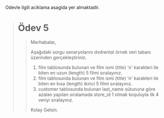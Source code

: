 Odevle ilgili aciklama asagida yer almaktadir.

> # Ödev 5
> >
> > Merhabalar,
> >
> > Aşağıdaki sorgu senaryolarını dvdrental örnek veri tabanı üzerinden gerçekleştiriniz.
> > 1. film tablosunda bulunan ve film ismi (title) 'n' karakteri ile biten en uzun (length) 5 filmi sıralayınız.
> > 2. film tablosunda bulunan ve film ismi (title) 'n' karakteri ile biten en kısa (length) ikinci 5 filmi sıralayınız.
> > 3. customer tablosunda bulunan last_name sütununa göre azalan yapılan sıralamada store_id 1 olmak koşuluyla ilk 4 veriyi sıralayınız.
> >
> > Kolay Gelsin.
